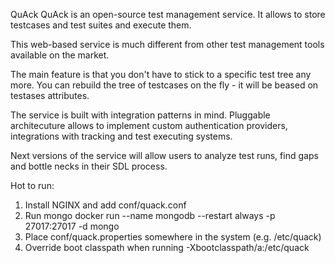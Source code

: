 QuAck
QuAck is an open-source test management service. 
It allows to store testcases and test suites and execute them.

This web-based service is much different from other test management tools available on the market.

The main feature is that you don't have to stick to a specific test tree any more. You can rebuild the tree of testcases on the fly - it will be beased on testases attributes.

The service is built with integration patterns in mind. Pluggable architecuture allows to implement custom authentication providers, integrations with tracking and test executing systems.

Next versions of the service will allow users to analyze test runs, find gaps and bottle necks in their SDL process.


Hot to run:
1. Install NGINX and add conf/quack.conf
2. Run mongo docker run --name mongodb --restart always -p 27017:27017 -d mongo
3. Place conf/quack.properties somewhere in the system (e.g. /etc/quack)
4. Override boot classpath when running -Xbootclasspath/a:/etc/quack
